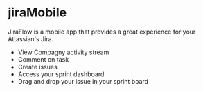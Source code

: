 # jiraMobile

JiraFlow is a mobile app that provides a great experience for your Attassian's Jira.

* View Compagny activity stream
* Comment on task
* Create issues
* Access your sprint dashboard
* Drag and drop your issue in your sprint board
